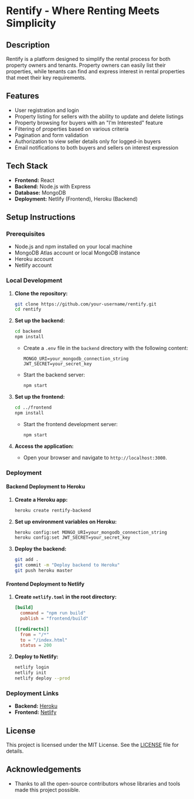 # Rentify - Where Renting Meets Simplicity

## Description

Rentify is a platform designed to simplify the rental process for both property owners and tenants. Property owners can easily list their properties, while tenants can find and express interest in rental properties that meet their key requirements.

## Features

- User registration and login
- Property listing for sellers with the ability to update and delete listings
- Property browsing for buyers with an "I'm Interested" feature
- Filtering of properties based on various criteria
- Pagination and form validation
- Authorization to view seller details only for logged-in buyers
- Email notifications to both buyers and sellers on interest expression

## Tech Stack

- **Frontend:** React
- **Backend:** Node.js with Express
- **Database:** MongoDB
- **Deployment:** Netlify (Frontend), Heroku (Backend)

## Setup Instructions

### Prerequisites

- Node.js and npm installed on your local machine
- MongoDB Atlas account or local MongoDB instance
- Heroku account
- Netlify account

### Local Development

1. **Clone the repository:**

    ```sh
    git clone https://github.com/your-username/rentify.git
    cd rentify
    ```

2. **Set up the backend:**

    ```sh
    cd backend
    npm install
    ```

    - Create a `.env` file in the `backend` directory with the following content:

        ```env
        MONGO_URI=your_mongodb_connection_string
        JWT_SECRET=your_secret_key
        ```

    - Start the backend server:

        ```sh
        npm start
        ```

3. **Set up the frontend:**

    ```sh
    cd ../frontend
    npm install
    ```

    - Start the frontend development server:

        ```sh
        npm start
        ```

4. **Access the application:**

    - Open your browser and navigate to `http://localhost:3000`.

### Deployment

#### Backend Deployment to Heroku

1. **Create a Heroku app:**

    ```sh
    heroku create rentify-backend
    ```

2. **Set up environment variables on Heroku:**

    ```sh
    heroku config:set MONGO_URI=your_mongodb_connection_string
    heroku config:set JWT_SECRET=your_secret_key
    ```

3. **Deploy the backend:**

    ```sh
    git add .
    git commit -m "Deploy backend to Heroku"
    git push heroku master
    ```

#### Frontend Deployment to Netlify

1. **Create `netlify.toml` in the root directory:**

    ```toml
    [build]
      command = "npm run build"
      publish = "frontend/build"

    [[redirects]]
      from = "/*"
      to = "/index.html"
      status = 200
    ```

2. **Deploy to Netlify:**

    ```sh
    netlify login
    netlify init
    netlify deploy --prod
    ```

### Deployment Links

- **Backend:** [Heroku](https://rentify-backend.herokuapp.com)
- **Frontend:** [Netlify](https://rentify.netlify.app)

## License

This project is licensed under the MIT License. See the [LICENSE](LICENSE) file for details.

## Acknowledgements

- Thanks to all the open-source contributors whose libraries and tools made this project possible.
